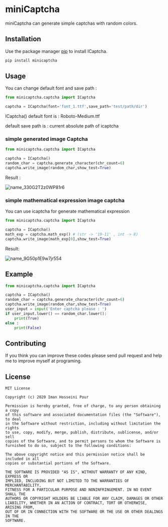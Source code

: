 # miniCaptcha

miniCaptcha can generate simple captchas with random colors.

## Installation

Use the package manager [pip](https://pip.pypa.io/en/stable/) to install ICaptcha.

```bash
pip install minicaptcha
```

## Usage

You can change default font and save path :

```python
from minicaptcha.captcha import ICaptcha

captcha = ICaptcha(font='font_1.ttf',save_path='test/path/dir')
```
ICaptcha() default font is : Roboto-Medium.ttf

default save path is : current absolute path of icaptcha

### simple generated image Captcha
```python
from minicaptcha.captcha import ICaptcha

captcha = ICaptcha()
random_char = captcha.generate_character(chr_count=6)
captcha.write_image(random_char,show_test=True)
```
Result :

![name_330G2T2z0WP81r6](https://user-images.githubusercontent.com/56130647/80805164-8ccc2600-8bcc-11ea-8de2-2b9e8c002783.jpg)

### simple mathematical expression image captcha
You can use icaptcha for generate mathematical expression
```python
from minicaptcha.captcha import ICaptcha

captcha = ICaptcha()
math_exp = captcha.math_exp() # (str -> '19-11' , int -> 8)
captcha.write_image(math_exp[0],show_test=True)
```
Result: 


![name_9G50p1E9w7jr554](https://user-images.githubusercontent.com/56130647/80805250-c56bff80-8bcc-11ea-8c46-feaaa010d092.jpg)

## Example
```python
from minicaptcha.captcha import ICaptcha

captcha = ICaptcha()
random_char = captcha.generate_character(chr_count=6)
captcha.write_image(random_char,show_test=True)
user_input = input('Enter captcha please : ')
if user_input.lower() == random_char.lower():
    print(True)
else :
    print(False)

```

## Contributing
If you think you can improve these codes please send pull request and help me to improve myself at programing.

## License


```
MIT License

Copyright (c) 2020 Iman Hosseini Pour

Permission is hereby granted, free of charge, to any person obtaining a copy
of this software and associated documentation files (the "Software"), to deal
in the Software without restriction, including without limitation the rights
to use, copy, modify, merge, publish, distribute, sublicense, and/or sell
copies of the Software, and to permit persons to whom the Software is
furnished to do so, subject to the following conditions:

The above copyright notice and this permission notice shall be included in all
copies or substantial portions of the Software.

THE SOFTWARE IS PROVIDED "AS IS", WITHOUT WARRANTY OF ANY KIND, EXPRESS OR
IMPLIED, INCLUDING BUT NOT LIMITED TO THE WARRANTIES OF MERCHANTABILITY,
FITNESS FOR A PARTICULAR PURPOSE AND NONINFRINGEMENT. IN NO EVENT SHALL THE
AUTHORS OR COPYRIGHT HOLDERS BE LIABLE FOR ANY CLAIM, DAMAGES OR OTHER
LIABILITY, WHETHER IN AN ACTION OF CONTRACT, TORT OR OTHERWISE, ARISING FROM,
OUT OF OR IN CONNECTION WITH THE SOFTWARE OR THE USE OR OTHER DEALINGS IN THE
SOFTWARE.
```

